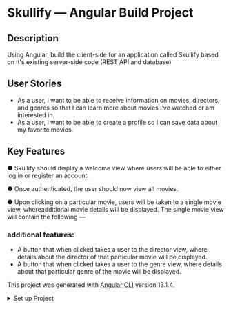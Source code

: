# Skullify — Angular Build Project

## Description 
Using Angular, build the client-side for an application called Skullify based on it's existing server-side code (REST API and database)

## User Stories

* As a user, I want to be able to receive information on movies, directors, and genres so that I can learn more about movies I’ve watched or am interested in.
* As a user, I want to be able to create a profile so I can save data about my favorite movies.

## Key Features
● Skullify should display a welcome view where users will be able to either log in or register an account.

● Once authenticated, the user should now view all movies.

● Upon clicking on a particular movie, users will be taken to a single movie view, whereadditional movie details will be displayed. The single movie view will contain the following —
### additional features:
* A button that when clicked takes a user to the director view, where details about the
director of that particular movie will be displayed.
* A button that when clicked takes a user to the genre view, where details about that
particular genre of the movie will be displayed.


This project was generated with [Angular CLI](https://github.com/angular/angular-cli) version 13.1.4.

<details><summary>Set up Project</summary>
  <p>
    
## Development server

Run `ng serve` for a dev server. Navigate to `http://localhost:4200/`. The app will automatically reload if you change any of the source files.

## Code scaffolding

Run `ng generate component component-name` to generate a new component. You can also use `ng generate directive|pipe|service|class|guard|interface|enum|module`.

## Build

Run `ng build` to build the project. The build artifacts will be stored in the `dist/` directory.

## Running unit tests

Run `ng test` to execute the unit tests via [Karma](https://karma-runner.github.io).

## Running end-to-end tests

Run `ng e2e` to execute the end-to-end tests via a platform of your choice. To use this command, you need to first add a package that implements end-to-end testing capabilities.

## Further help

To get more help on the Angular CLI use `ng help` or go check out the [Angular CLI Overview and Command Reference](https://angular.io/cli) page.

  </p>
</details>
